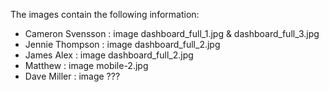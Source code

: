 The images contain the following information:
- Cameron Svensson : image dashboard_full_1.jpg & dashboard_full_3.jpg
- Jennie Thompson : image dashboard_full_2.jpg
- James Alex : image dashboard_full_2.jpg
- Matthew : image mobile-2.jpg
- Dave Miller : image ??? 